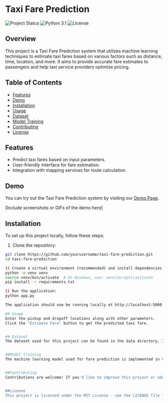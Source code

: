 # Taxi Fare Prediction

![Project Status](https://img.shields.io/badge/Status-Completed-success.svg)
![Python 3.1](https://img.shields.io/badge/Python-3.1-blue.svg)
![License](https://img.shields.io/badge/License-MIT-red.svg)

## Overview

This project is a Taxi Fare Prediction system that utilizes machine learning techniques to estimate taxi fares based on various factors such as distance, time, location, and more. It aims to provide accurate fare estimates to passengers and help taxi service providers optimize pricing.

## Table of Contents

- [Features](#features)
- [Demo](#demo)
- [Installation](#installation)
- [Usage](#usage)
- [Dataset](#dataset)
- [Model Training](#model-training)
- [Contributing](#contributing)
- [License](#license)

## Features

- Predict taxi fares based on input parameters.
- User-friendly interface for fare estimation.
- Integration with mapping services for route calculation.

## Demo

You can try out the Taxi Fare Prediction system by visiting our [Demo Page](#).

[Include screenshots or GIFs of the demo here]

## Installation

To set up this project locally, follow these steps:

1. Clone the repository:

```bash
git clone https://github.com/yourusername/taxi-fare-prediction.git
cd taxi-fare-prediction

1) Create a virtual environment (recommended) and install dependencies:
python -m venv venv
source venv/bin/activate  # On Windows, use: venv\Scripts\activate
pip install -r requirements.txt

1) Run the application:
python app.py

The application should now be running locally at http://localhost:5000.

## Usage
Enter the pickup and dropoff locations along with other parameters.
Click the "Estimate Fare" button to get the predicted taxi fare.


## Dataset
The dataset used for this project can be found in the data directory. It includes historical taxi trip data used for training the machine learning model.


##Model Training
The machine learning model used for fare prediction is implemented in the train_model.ipynb Jupyter Notebook. You can explore this notebook for details on data preprocessing, feature engineering, model selection, and training.


##Contributing
Contributions are welcome! If you'd like to improve this project or add new features, please open an issue or submit a pull request. For major changes, please discuss them in advance.


##License
This project is licensed under the MIT License - see the LICENSE file for details.

